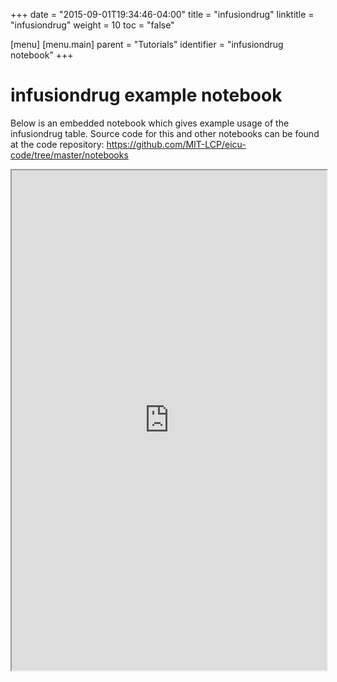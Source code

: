 +++
date = "2015-09-01T19:34:46-04:00"
title = "infusiondrug"
linktitle = "infusiondrug"
weight = 10
toc = "false"

[menu]
  [menu.main]
    parent = "Tutorials"
    identifier = "infusiondrug notebook"
+++

# infusiondrug example notebook

Below is an embedded notebook which gives example usage of the infusiondrug table.
Source code for this and other notebooks can be found at the code repository:
https://github.com/MIT-LCP/eicu-code/tree/master/notebooks

<iframe src="https://nbviewer.jupyter.org/github/MIT-LCP/eicu-code/blob/master/notebooks/infusiondrug.ipynb" width="100%" height="800" scrolling="yes"></iframe>
